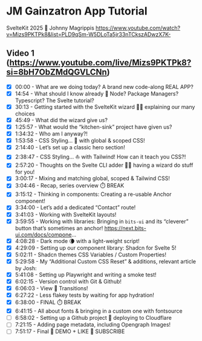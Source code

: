 # JM Gainzatron App Tutorial
SvelteKit 2025 🚀 Johnny Magrippis
https://www.youtube.com/watch?v=Mizs9PKTPk8&list=PLD9qSm-W5DLoTa5jr33nTCkszADwzX7K-

## Video 1 (https://www.youtube.com/live/Mizs9PKTPk8?si=8bH7ObZMdQGVLCNn)
- [x] 00:00 - What are we doing today? A brand new code-along REAL APP?
- [x] 14:54 - What should I know already 🤔 Node? Package Managers? Typescript? The Svelte tutorial?
- [x] 30:13 - Getting started with the SvelteKit wizard 🧙‍♂️ explaining our many choices
- [x] 45:49 - What did the wizard give us?
- [x] 1:25:57 - What would the “kitchen-sink” project have given us?
- [x] 1:34:32 - Who am I anyway?!
- [x] 1:53:58 - CSS Styling… 💅 with global & scoped CSS!
- [x] 2:14:40 - Let’s set up a classic hero section!
- [x] 2:38:47 - CSS Styling… ⛵️ with Tailwind! How can it teach you CSS?!
- [x] 2:57:20 - Thoughts on the Svelte CLI adder 🧙‍♂️ having a wizard do stuff for you!
- [x] 3:00:17 - Mixing and matching global, scoped & Tailwind CSS!
- [x] 3:04:46 - Recap, series overview ⏱️ BREAK
- [x] 3:15:12 - Thinking in components: Creating a re-usable Anchor component!
- [x] 3:34:00 - Let’s add a dedicated “Contact” route!
- [x] 3:41:03 - Working with SvelteKit layouts!
- [x] 3:59:55 - Working with libraries: Bringing in `bits-ui` and its “cleverer” button that’s sometimes an anchor! https://next.bits-ui.com/docs/compone...
- [x] 4:08:28 - Dark mode 🌘 with a light-weight script!
- [x] 4:29:09 - Setting up our component library: Shadcn for Svelte 5!
- [x] 5:02:11 - Shadcn themes CSS Variables / Custom Properties!
- [x] 5:29:58 - My “Additional Custom CSS Reset” & additions, relevant article by Josh:
- [x] 5:41:08 - Setting up Playwright and writing a smoke test!
- [x] 6:02:15 - Version control with Git & Github!
- [x] 6:06:03 - View 💫 Transitions!
- [x] 6:27:22 - Less flakey tests by waiting for app hydration!
- [x] 6:38:00 - FINAL ⏱️ BREAK
- [x] 6:41:15 - All about fonts & bringing in a custom one with fontsource
- [ ] 6:58:02 - Setting up a Github project 🚀 deploying to Cloudflare
- [ ] 7:21:15 - Adding page metadata, including Opengraph Images!
- [ ] 7:51:17 - Final 🥳 DEMO + LIKE 💜 SUBSCRIBE